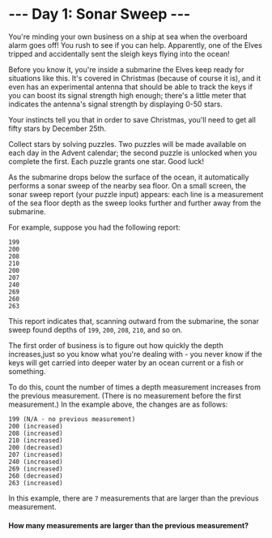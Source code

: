 # --- Day 1: Sonar Sweep ---

You're minding your own business on a ship at sea when the
overboard alarm goes off! You rush to see if you can help.
Apparently, one of the Elves tripped and accidentally sent
the sleigh keys flying into the ocean!

Before you know it, you're inside a submarine the Elves
keep ready for situations like this. It's covered in Christmas
(because of course it is), and it even has an experimental
antenna that should be able to track the keys if you can boost
its signal strength high enough; there's a little meter that
indicates the antenna's signal strength by displaying 0-50 stars.

Your instincts tell you that in order to save Christmas, you'll
need to get all fifty stars by December 25th.

Collect stars by solving puzzles. Two puzzles will be made
available on each day in the Advent calendar; the second puzzle is
unlocked when you complete the first. Each puzzle grants one star.
Good luck!

As the submarine drops below the surface of the ocean, it
automatically performs a sonar sweep of the nearby sea floor.
On a small screen, the sonar sweep report (your puzzle input) appears:
each line is a measurement of the sea floor depth as the sweep looks
further and further away from the submarine.

For example, suppose you had the following report:

```
199
200
208
210
200
207
240
269
260
263
```

This report indicates that, scanning outward from the submarine,
the sonar sweep found depths of `199`, `200`, `208`, `210`, and so on.

The first order of business is to figure out how quickly the depth
increases,just so you know what you're dealing with - you never
know if the keys will get carried into deeper water by an ocean current
or a fish or something.

To do this, count the number of times a depth measurement increases
from the previous measurement. (There is no measurement before the
first measurement.) In the example above, the changes are as follows:

```
199 (N/A - no previous measurement)
200 (increased)
208 (increased)
210 (increased)
200 (decreased)
207 (increased)
240 (increased)
269 (increased)
260 (decreased)
263 (increased)
```

In this example, there are `7` measurements that are larger than the previous measurement.

#### How many measurements are larger than the previous measurement?
